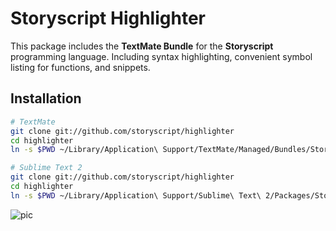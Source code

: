 Storyscript Highlighter
======================

This package includes the **TextMate Bundle** for the **Storyscript** programming language.
Including syntax highlighting, convenient symbol listing for functions, and snippets.

## Installation

```sh
# TextMate
git clone git://github.com/storyscript/highlighter
cd highlighter
ln -s $PWD ~/Library/Application\ Support/TextMate/Managed/Bundles/StoryscriptBundle.tmbundle

# Sublime Text 2
git clone git://github.com/storyscript/highlighter
cd highlighter
ln -s $PWD ~/Library/Application\ Support/Sublime\ Text\ 2/Packages/Storyscript
```

![pic](https://user-images.githubusercontent.com/2041757/42879547-550c0c46-8a91-11e8-8628-ff304faf98d3.png)
